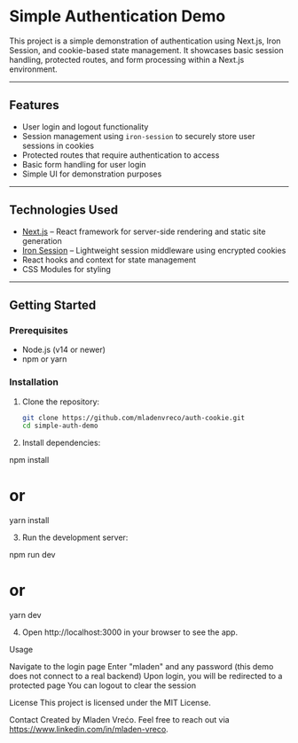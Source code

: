 # Simple Authentication Demo

This project is a simple demonstration of authentication using Next.js, Iron Session, and cookie-based state management. It showcases basic session handling, protected routes, and form processing within a Next.js environment.

---

## Features

- User login and logout functionality  
- Session management using `iron-session` to securely store user sessions in cookies  
- Protected routes that require authentication to access  
- Basic form handling for user login  
- Simple UI for demonstration purposes  

---

## Technologies Used

- [Next.js](https://nextjs.org/) – React framework for server-side rendering and static site generation  
- [Iron Session](https://github.com/vvo/iron-session) – Lightweight session middleware using encrypted cookies  
- React hooks and context for state management  
- CSS Modules for styling  

---

## Getting Started

### Prerequisites

- Node.js (v14 or newer)  
- npm or yarn  

### Installation

1. Clone the repository:

   ```bash
   git clone https://github.com/mladenvreco/auth-cookie.git
   cd simple-auth-demo

2. Install dependencies:

npm install
# or
yarn install

3. Run the development server:

npm run dev
# or
yarn dev

4. Open http://localhost:3000 in your browser to see the app.

Usage

Navigate to the login page
Enter "mladen" and any password (this demo does not connect to a real backend)
Upon login, you will be redirected to a protected page
You can logout to clear the session

License
This project is licensed under the MIT License.

Contact
Created by Mladen Vrećo.
Feel free to reach out via https://www.linkedin.com/in/mladen-vreco.

